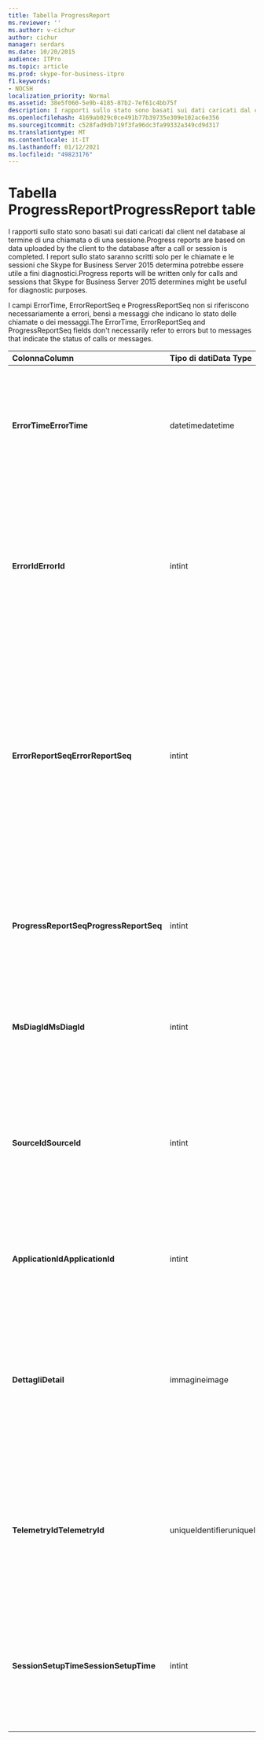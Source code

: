 ```yaml
---
title: Tabella ProgressReport
ms.reviewer: ''
ms.author: v-cichur
author: cichur
manager: serdars
ms.date: 10/20/2015
audience: ITPro
ms.topic: article
ms.prod: skype-for-business-itpro
f1.keywords:
- NOCSH
localization_priority: Normal
ms.assetid: 38e5f060-5e9b-4185-87b2-7ef61c4bb75f
description: I rapporti sullo stato sono basati sui dati caricati dal client nel database al termine di una chiamata o di una sessione. I report sullo stato saranno scritti solo per le chiamate e le sessioni che Skype for Business Server 2015 determina potrebbe essere utile a fini diagnostici.
ms.openlocfilehash: 4169ab029c0ce491b77b39735e309e102ac6e356
ms.sourcegitcommit: c528fad9db719f3fa96dc3fa99332a349cd9d317
ms.translationtype: MT
ms.contentlocale: it-IT
ms.lasthandoff: 01/12/2021
ms.locfileid: "49823176"
---
```

# <a name="progressreport-table"></a><span data-ttu-id="8b7e9-104">Tabella ProgressReport</span><span class="sxs-lookup"><span data-stu-id="8b7e9-104">ProgressReport table</span></span>
 
<span data-ttu-id="8b7e9-105">I rapporti sullo stato sono basati sui dati caricati dal client nel database al termine di una chiamata o di una sessione.</span><span class="sxs-lookup"><span data-stu-id="8b7e9-105">Progress reports are based on data uploaded by the client to the database after a call or session is completed.</span></span> <span data-ttu-id="8b7e9-106">I report sullo stato saranno scritti solo per le chiamate e le sessioni che Skype for Business Server 2015 determina potrebbe essere utile a fini diagnostici.</span><span class="sxs-lookup"><span data-stu-id="8b7e9-106">Progress reports will be written only for calls and sessions that Skype for Business Server 2015 determines might be useful for diagnostic purposes.</span></span>
  
<span data-ttu-id="8b7e9-107">I campi ErrorTime, ErrorReportSeq e ProgressReportSeq non si riferiscono necessariamente a errori, bensì a messaggi che indicano lo stato delle chiamate o dei messaggi.</span><span class="sxs-lookup"><span data-stu-id="8b7e9-107">The ErrorTime, ErrorReportSeq and ProgressReportSeq fields don't necessarily refer to errors but to messages that indicate the status of calls or messages.</span></span>
  
|<span data-ttu-id="8b7e9-108">**Colonna**</span><span class="sxs-lookup"><span data-stu-id="8b7e9-108">**Column**</span></span>|<span data-ttu-id="8b7e9-109">**Tipo di dati**</span><span class="sxs-lookup"><span data-stu-id="8b7e9-109">**Data Type**</span></span>|<span data-ttu-id="8b7e9-110">**Chiave/indice**</span><span class="sxs-lookup"><span data-stu-id="8b7e9-110">**Key/Index**</span></span>|<span data-ttu-id="8b7e9-111">**Dettagli**</span><span class="sxs-lookup"><span data-stu-id="8b7e9-111">**Details**</span></span>|
|:-----|:-----|:-----|:-----|
|<span data-ttu-id="8b7e9-112">**ErrorTime**</span><span class="sxs-lookup"><span data-stu-id="8b7e9-112">**ErrorTime**</span></span> <br/> |<span data-ttu-id="8b7e9-113">datetime</span><span class="sxs-lookup"><span data-stu-id="8b7e9-113">datetime</span></span>  <br/> |<span data-ttu-id="8b7e9-114">Primaria, esterna</span><span class="sxs-lookup"><span data-stu-id="8b7e9-114">Primary, Foreign</span></span>  <br/> |<span data-ttu-id="8b7e9-115">Data e ora della segnalazione degli errori di stato inclusa nel rapporto sullo stato.</span><span class="sxs-lookup"><span data-stu-id="8b7e9-115">Date and time of the progress error report that contains this progress report.</span></span> <span data-ttu-id="8b7e9-116">Per ulteriori informazioni, vedere la [Tabella ErrorReport in Skype for Business Server 2015](errorreport.md) .</span><span class="sxs-lookup"><span data-stu-id="8b7e9-116">See the [ErrorReport table in Skype for Business Server 2015](errorreport.md) for more information.</span></span> <br/> |
|<span data-ttu-id="8b7e9-117">**ErrorId**</span><span class="sxs-lookup"><span data-stu-id="8b7e9-117">**ErrorId**</span></span> <br/> |<span data-ttu-id="8b7e9-118">int</span><span class="sxs-lookup"><span data-stu-id="8b7e9-118">int</span></span>  <br/> |<span data-ttu-id="8b7e9-119">Primaria, esterna</span><span class="sxs-lookup"><span data-stu-id="8b7e9-119">Primary, Foreign</span></span>  <br/> |<span data-ttu-id="8b7e9-120">Numero ID utilizzato insieme a ErrorTime e ProgressReportSeq per identificare in modo univoco un rapporto sullo stato.</span><span class="sxs-lookup"><span data-stu-id="8b7e9-120">ID number used in conjunction with ErrorTime, ProgressReportSeq to uniquely identify a progress report.</span></span> <span data-ttu-id="8b7e9-121">Per ulteriori informazioni, vedere la [Tabella ErrorReport in Skype for Business Server 2015](errorreport.md) .</span><span class="sxs-lookup"><span data-stu-id="8b7e9-121">See the [ErrorReport table in Skype for Business Server 2015](errorreport.md) for more information.</span></span> <br/> |
|<span data-ttu-id="8b7e9-122">**ErrorReportSeq**</span><span class="sxs-lookup"><span data-stu-id="8b7e9-122">**ErrorReportSeq**</span></span> <br/> |<span data-ttu-id="8b7e9-123">int</span><span class="sxs-lookup"><span data-stu-id="8b7e9-123">int</span></span>  <br/> |<span data-ttu-id="8b7e9-124">Primaria/o, esterna/o</span><span class="sxs-lookup"><span data-stu-id="8b7e9-124">Primary, Foreign</span></span>  <br/> |<span data-ttu-id="8b7e9-125">Numero ID che identifica la segnalazione errori.</span><span class="sxs-lookup"><span data-stu-id="8b7e9-125">ID number that identifies the error report.</span></span> <span data-ttu-id="8b7e9-126">ErrorReporSeq viene utilizzato insieme a ErrorTime per identificare in modo univoco un rapporto di errore.</span><span class="sxs-lookup"><span data-stu-id="8b7e9-126">ErrorReporSeq is used in conjunction with ErrorTime to uniquely identify an error report.</span></span> <span data-ttu-id="8b7e9-127">Per ulteriori informazioni, vedere la [Tabella ErrorReport in Skype for Business Server 2015](errorreport.md)</span><span class="sxs-lookup"><span data-stu-id="8b7e9-127">See the [ErrorReport table in Skype for Business Server 2015](errorreport.md) for more information</span></span> <br/> <span data-ttu-id="8b7e9-128">Questo campo è stato introdotto in Microsoft Lync Server 2013.</span><span class="sxs-lookup"><span data-stu-id="8b7e9-128">This field was introduced in Microsoft Lync Server 2013.</span></span>  <br/> |
|<span data-ttu-id="8b7e9-129">**ProgressReportSeq**</span><span class="sxs-lookup"><span data-stu-id="8b7e9-129">**ProgressReportSeq**</span></span> <br/> |<span data-ttu-id="8b7e9-130">int</span><span class="sxs-lookup"><span data-stu-id="8b7e9-130">int</span></span>  <br/> |<span data-ttu-id="8b7e9-131">Principale</span><span class="sxs-lookup"><span data-stu-id="8b7e9-131">Primary</span></span>  <br/> |<span data-ttu-id="8b7e9-p106">Numero ID per identificare il rapporto sullo stato. Utilizzato insieme a ErrorTime ed ErrorReportSeq per identificare in modo univoco un rapporto sullo stato.</span><span class="sxs-lookup"><span data-stu-id="8b7e9-p106">ID number to identify the progress report. Used in conjunction with ErrorTime and ErrorReportSeq to uniquely identify a progress report.</span></span>  <br/> |
|<span data-ttu-id="8b7e9-134">**MsDiagId**</span><span class="sxs-lookup"><span data-stu-id="8b7e9-134">**MsDiagId**</span></span> <br/> |<span data-ttu-id="8b7e9-135">int</span><span class="sxs-lookup"><span data-stu-id="8b7e9-135">int</span></span>  <br/> ||<span data-ttu-id="8b7e9-136">ID diagnostica del rapporto sullo stato.</span><span class="sxs-lookup"><span data-stu-id="8b7e9-136">Diagnostic ID of the progress report.</span></span>  <br/> <span data-ttu-id="8b7e9-137">Questo campo è stato introdotto in Microsoft Lync Server 2013.</span><span class="sxs-lookup"><span data-stu-id="8b7e9-137">This field was introduced in Microsoft Lync Server 2013.</span></span>  <br/> |
|<span data-ttu-id="8b7e9-138">**SourceId**</span><span class="sxs-lookup"><span data-stu-id="8b7e9-138">**SourceId**</span></span> <br/> |<span data-ttu-id="8b7e9-139">int</span><span class="sxs-lookup"><span data-stu-id="8b7e9-139">int</span></span>  <br/> |<span data-ttu-id="8b7e9-140">Stranieri</span><span class="sxs-lookup"><span data-stu-id="8b7e9-140">Foreign</span></span>  <br/> |<span data-ttu-id="8b7e9-141">Server che ha inviato la segnalazione errori (se il rapporto è stato inviato da un componente server).</span><span class="sxs-lookup"><span data-stu-id="8b7e9-141">Server that sent the error report (if the report was sent from a server component).</span></span> <span data-ttu-id="8b7e9-142">Per ulteriori informazioni, vedere la [tabella Servers](servers.md) . Questo campo è stato introdotto in Microsoft Lync Server 2013.</span><span class="sxs-lookup"><span data-stu-id="8b7e9-142">See the [Servers table](servers.md) for more information.This field was introduced in Microsoft Lync Server 2013.</span></span> <br/> |
|<span data-ttu-id="8b7e9-143">**ApplicationId**</span><span class="sxs-lookup"><span data-stu-id="8b7e9-143">**ApplicationId**</span></span> <br/> |<span data-ttu-id="8b7e9-144">int</span><span class="sxs-lookup"><span data-stu-id="8b7e9-144">int</span></span>  <br/> ||<span data-ttu-id="8b7e9-p108">Processo di Lync Server a cui fa riferimento il rapporto. Per ulteriori informazioni, vedere la tabella Application.</span><span class="sxs-lookup"><span data-stu-id="8b7e9-p108">The Lync Server process that the report is about. See the Application Table for more information.</span></span>  <br/> |
|<span data-ttu-id="8b7e9-147">**Dettagli**</span><span class="sxs-lookup"><span data-stu-id="8b7e9-147">**Detail**</span></span> <br/> |<span data-ttu-id="8b7e9-148">immagine</span><span class="sxs-lookup"><span data-stu-id="8b7e9-148">image</span></span>  <br/> ||<span data-ttu-id="8b7e9-149">Dettagli del rapporto sullo stato archiviati in formato binario per non occupare troppo spazio. I dati possono essere convertiti in formato testo utilizzando la sintassi seguente:</span><span class="sxs-lookup"><span data-stu-id="8b7e9-149">Progress report details, stored in binary format to save space.This data can be converted to text format using this syntax:</span></span>  <br/> <span data-ttu-id="8b7e9-150">cast(cast(Detail as varbinary(max)) as varchar(max))</span><span class="sxs-lookup"><span data-stu-id="8b7e9-150">cast(cast(Detail as varbinary(max)) as varchar(max))</span></span>  <br/> |
|<span data-ttu-id="8b7e9-151">**TelemetryId**</span><span class="sxs-lookup"><span data-stu-id="8b7e9-151">**TelemetryId**</span></span> <br/> |<span data-ttu-id="8b7e9-152">uniqueIdentifier</span><span class="sxs-lookup"><span data-stu-id="8b7e9-152">uniqueIdentifier</span></span>  <br/> ||<span data-ttu-id="8b7e9-153">Identificatore univoco che correla informazioni relative al tempo di partecipazione per i diversi componenti coinvolti in una conferenza.</span><span class="sxs-lookup"><span data-stu-id="8b7e9-153">Unique identifier that correlates join time information for the different components involved in a conference.</span></span>  <br/> <span data-ttu-id="8b7e9-154">Questo campo è stato introdotto in Microsoft Lync Server 2013.</span><span class="sxs-lookup"><span data-stu-id="8b7e9-154">This field was introduced in Microsoft Lync Server 2013.</span></span>  <br/> |
|<span data-ttu-id="8b7e9-155">**SessionSetupTime**</span><span class="sxs-lookup"><span data-stu-id="8b7e9-155">**SessionSetupTime**</span></span> <br/> |<span data-ttu-id="8b7e9-156">int</span><span class="sxs-lookup"><span data-stu-id="8b7e9-156">int</span></span>  <br/> ||<span data-ttu-id="8b7e9-157">Tempo (in millisecondi) necessario per un componente specifico per partecipare a una conferenza.</span><span class="sxs-lookup"><span data-stu-id="8b7e9-157">Time (in milliseconds) for a specific component to join a conference.</span></span>  <br/> <span data-ttu-id="8b7e9-158">Questo campo è stato introdotto in Microsoft Lync Server 2013.</span><span class="sxs-lookup"><span data-stu-id="8b7e9-158">This field was introduced in Microsoft Lync Server 2013.</span></span>  <br/> |
   

